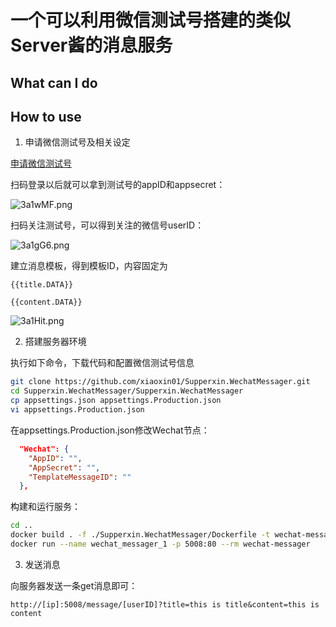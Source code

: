 # 一个可以利用微信测试号搭建的类似Server酱的消息服务

## What can I do

## How to use

1. 申请微信测试号及相关设定

[申请微信测试号](https://mp.weixin.qq.com/debug/cgi-bin/sandbox?t=sandbox/login)

扫码登录以后就可以拿到测试号的appID和appsecret：

![3a1wMF.png](https://s2.ax1x.com/2020/02/26/3a1wMF.png)

扫码关注测试号，可以得到关注的微信号userID：

![3a1gG6.png](https://s2.ax1x.com/2020/02/26/3a1gG6.png)

建立消息模板，得到模板ID，内容固定为

    {{title.DATA}}

    {{content.DATA}}

![3a1Hit.png](https://s2.ax1x.com/2020/02/26/3a1Hit.png)

2. 搭建服务器环境

执行如下命令，下载代码和配置微信测试号信息

```bash
git clone https://github.com/xiaoxin01/Supperxin.WechatMessager.git
cd Supperxin.WechatMessager/Supperxin.WechatMessager
cp appsettings.json appsettings.Production.json
vi appsettings.Production.json
```

在appsettings.Production.json修改Wechat节点：

```json
  "Wechat": {
    "AppID": "",
    "AppSecret": "",
    "TemplateMessageID": ""
  },
```

构建和运行服务：

```bash
cd ..
docker build . -f ./Supperxin.WechatMessager/Dockerfile -t wechat-messager
docker run --name wechat_messager_1 -p 5008:80 --rm wechat-messager
```

3. 发送消息

向服务器发送一条get消息即可：

    http://[ip]:5008/message/[userID]?title=this is title&content=this is content
